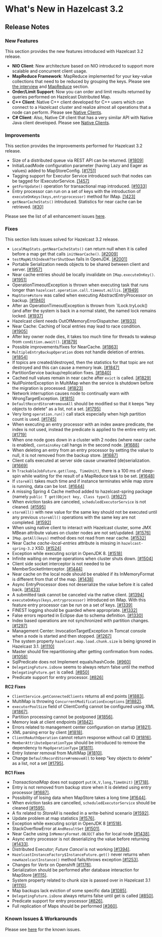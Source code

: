 # What's New in Hazelcast 3.2



## Release Notes

### New Features
This section provides the new features introduced with Hazelcast 3.2 release. 

-	**NIO Client**: New architecture based on NIO introduced to support more scalable and concurrent client usage.
-	**MapReduce Framework**: MapReduce implemented for your key-value collections that need to be reduced by grouping the keys. Please see [the interview](http://www.infoq.com/news/2014/02/hazelcast-mapreduce-api) and [MapReduce](#mapreduce) section.
-	**Order/Limit Support**: Now you can order and limit results returned by queries performed on Hazelcast Distributed Map.
-	**C++ Client**: Native C++ client developed for C++ users which can connect to a Hazelcast cluster and realize almost all operations that a node can perform. Please see [Native Clients](#native-clients).
-	**C# Client**: Also, Native C# client that has a very similar API with Native Java client developed. Please see [Native Clients](#native-clients).

### Improvements
This section provides the improvements performed for Hazelcast 3.2 release.

-	Size of a distributed queue via REST API can be returned. [[#1809]](https://github.com/hazelcast/hazelcast/pull/1809)	
-	InitialLoadMode configuration parameter (having Lazy and Eager as values) added to MapStoreConfig. [[#1751]](https://github.com/hazelcast/hazelcast/pull/1751)
-	Tagging support for Executor Service introduced such that nodes can be tagged for IExecutorService. [[1457]](https://github.com/hazelcast/hazelcast/issues/1457)
-	`getForUpdate()` operation for transactional map introduced. [[#1033]](https://github.com/hazelcast/hazelcast/issues/1033)
-	Entry processor can run on a set of keys with the introduction of `executeOnKeys(keys,entryprocessor)` method for IMap. [[1423]](https://github.com/hazelcast/hazelcast/pull/1423)
-	`getNearCacheStats()` introduced. Statistics for near cache can be retrieved. [[#30]](https://github.com/hazelcast/hazelcast/issues/30)

Please see the list of all enhancement issues [here](https://github.com/hazelcast/hazelcast/issues?labels=enhancement&milestone=29&page=3&state=closed).

### Fixes
This section lists issues solved for Hazelcast 3.2 release.

-	`LocalMapStats.getNearCacheStats()` can return null when it is called before a map get that calls `initNearCache()`. [[#2009]](https://github.com/hazelcast/hazelcast/issues/2009)
-	`testMapWithIndexAfterShutDown` fails in OpenJDK. [[#2001]](https://github.com/hazelcast/hazelcast/issues/2001)
-	Portable Serialization needs objects to be shared between client and server. [[#1957]](https://github.com/hazelcast/hazelcast/issues/1957)
-	Near cache entries should be locally invalidate on `IMap.executeOnKey()`. [[#1951]](https://github.com/hazelcast/hazelcast/issues/1951)
-	OperationTimeoutException is thrown when executing task that runs longer than `hazelcast.operation.call.timeout.millis`. [[#1949]](https://github.com/hazelcast/hazelcast/issues/1949)
-	`MapStore#store` was called when executing AbstractEntryProcessor on backup. [[#1940]](https://github.com/hazelcast/hazelcast/issues/1940)
-	After an OperationTimeoutException is thrown from `ILock.tryLock()	 (and after the system is back in a normal state), the named lock remains locked. [[#1937]](https://github.com/hazelcast/hazelcast/issues/1937)
-	Hazelcast client needs OutOfMemoryErrorDispatcher. [[#1933]](https://github.com/hazelcast/hazelcast/issues/1933)
-	Near Cache: Caching of local entries may lead to race condition. [[#1905]](https://github.com/hazelcast/hazelcast/issues/1905)
-	After key owner node dies, it takes too much time for threads to wakeup from `condition.await()`. [[#1879]](https://github.com/hazelcast/hazelcast/issues/1879)
-	Possible improvements/fixes for NearCache. [[#1863]](https://github.com/hazelcast/hazelcast/issues/1863)
-	`MultipleEntryBackupOperation` does not handle deletion of entries. [[#1854]](https://github.com/hazelcast/hazelcast/issues/1854)
-	If topics are created/destroyed, then the statistics for that topic are not destroyed and this can cause a memory leak. [[#1847]](https://github.com/hazelcast/hazelcast/issues/1847)
-	PartitionService backup/replication fixes. [[#1840]](https://github.com/hazelcast/hazelcast/issues/1840)
-	Cached null values remain in near cache after `evict` is called. [[#1829]](https://github.com/hazelcast/hazelcast/issues/1829)
-	NullPointerException in MultiMap when the service is shutdown before the migration is processed. [[#1823]](https://github.com/hazelcast/hazelcast/issues/1823)
-	Network interruption causes node to continually warn with WrongTargetException. [[#1815]](https://github.com/hazelcast/hazelcast/issues/1815)
-	`DefaultRecordStore#removeAll` should be modified so that it keeps "key objects to delete" as a list, not a set. [[#1795]](https://github.com/hazelcast/hazelcast/issues/1795)
-	Very long `operation.run()` call stack especially when high partition count is used. [[#1745]](https://github.com/hazelcast/hazelcast/issues/1745)
-	When executing an entry processor with an index aware predicate, the index is not used, instead the predicate is applied to the entire entry set. [[#1719]](https://github.com/hazelcast/hazelcast/issues/1719)
-	When one node goes down in a cluster with 2 nodes (where near cache is enabled), `containsKey` call hangs in the second node. [[#1688]](https://github.com/hazelcast/hazelcast/issues/1688)
-	When deleting an entry from an entry processor by setting the value to null, it is not removed from the backup store. [[#1687]](https://github.com/hazelcast/hazelcast/issues/1687)
-	Client calls executed at server side cause unwanted (de)serialization. [[#1669]](https://github.com/hazelcast/hazelcast/issues/1669)
-	In `TrackableJobFuture.get(long, TimeUnit)`, there is a 100 ms of sleep-spin while waiting for the result of a MapReduce task to be set. [[#1648]](https://github.com/hazelcast/hazelcast/issues/1648)
-	If `storeAll` takes much time and if instance terminates while map store is running, data can be lost. [[#1644]](https://github.com/hazelcast/hazelcast/issues/1644)
-	A missing Spring 4 Cache method added to hazelcast-spring package (namely `public T get(Object key, Class type)`). [[#1627]](https://github.com/hazelcast/hazelcast/issues/1627)
-	When eviction tasks are canceled, `scheduledExecutorService` is not cleaned. [[#1595]](https://github.com/hazelcast/hazelcast/issues/1595)
-	`storeAll()` with new value for the same key should not be executed until any previous `storeAll()` operations with the same key are not completed. [[#1592]](https://github.com/hazelcast/hazelcast/issues/1592)
-	When using native client to interact with Hazelcast cluster, some JMX MBean attribute values on cluster nodes are not set/updated. [[#1576]](https://github.com/hazelcast/hazelcast/issues/1576)
-	`IMap.getAll(keys)` method does not read from near cache. [[#1532]](https://github.com/hazelcast/hazelcast/issues/1532)
-	Near Cache *cache-local-entries* attribute is missing in `hazelcast-spring-3.2` XSD. [[#1524]](https://github.com/hazelcast/hazelcast/issues/1524)
-	Exception while executing script in OpenJDK 8. [[#1518]](https://github.com/hazelcast/hazelcast/issues/1518)
-	Infinite waiting on merge operations when cluster shuts down. [[#1504]](https://github.com/hazelcast/hazelcast/issues/1504)
-	Client side socket interceptor is not needed to be MemberSocketInterceptor. [[#1444]](https://github.com/hazelcast/hazelcast/issues/1444)
-	Near cache on the local node should be enabled if its InMemoryFormat is different from that of the map. [[#1438]](https://github.com/hazelcast/hazelcast/issues/1438)
-	Async EntryProcessor does not deserialize the value before it is called back. [[#1433]](https://github.com/hazelcast/hazelcast/issues/1433)
-	A submitted task cannot be canceled via the native client. [[#1394]](https://github.com/hazelcast/hazelcast/issues/1394)
-	`executeOnKeys(keys,entryprocessor)` introduced on IMap. With this feature entry processor can be run on a set of keys. [[#1339]](https://github.com/hazelcast/hazelcast/issues/1339)
-	FINEST logging should be guarded where appropriate. [[#1332]](https://github.com/hazelcast/hazelcast/issues/1332)
-	False errors reported in Eclipse due to schema definition. [[#1330]](https://github.com/hazelcast/hazelcast/issues/1330)
-	Index based operations are not synchronized with partition changes. [[#1297]](https://github.com/hazelcast/hazelcast/issues/1297)
-	Management Center: InvocationTargetException in Tomcat console when a node is started and then stopped. [[#1267]](https://github.com/hazelcast/hazelcast/issues/1267)
-	The system property `hazelcast.map.load.chunk.size` is being ignored in Hazelcast 3.1. [[#1110]](https://github.com/hazelcast/hazelcast/issues/1110)
-	Master should fire repartitioning after getting confirmation from nodes. [[#1058]](https://github.com/hazelcast/hazelcast/issues/1058)
-	SqlPredicate does not Implement equals/hashCode. [[#960]](https://github.com/hazelcast/hazelcast/issues/960)
-	`DelegatingFuture.isDone` seems to always return false until the method `DelegatingFuture.get` is called. [[#850]](https://github.com/hazelcast/hazelcast/issues/850)
-	Predicate support for entry processor. [[#826]](https://github.com/hazelcast/hazelcast/issues/826)



**RC2 Fixes**

-	`ClientService.getConnectedClients` returns all end points [[#1883]](https://github.com/hazelcast/hazelcast/issues/1883).
-	MultiMap is throwing `ConcurrentModificationExceptions` [[#1882]](https://github.com/hazelcast/hazelcast/issues/1882).
-	`executorPoolSize` field of ClientConfig cannot be configured using XML [[#1867]](https://github.com/hazelcast/hazelcast/issues/1867).
-	Partition processing cannot be postponed [[#1856]](https://github.com/hazelcast/hazelcast/pull/1856).
-	Memory leak at client endpoints [[#1842]](https://github.com/hazelcast/hazelcast/pull/1842).
-	Errors related to management center configuration on startup [[#1821]](https://github.com/hazelcast/hazelcast/pull/1821).
-	XML parsing error by client [[#1818]](https://github.com/hazelcast/hazelcast/pull/1818).
-	`ClientReAuthOperation` cannot return response without call ID [[#1816]](https://github.com/hazelcast/hazelcast/issues/1816).
-	`MemberAttributeOperationType` should be introduced to remove the dependency to `MapOperationType` [[#1811]](https://github.com/hazelcast/hazelcast/pull/1811).
-	Entry listener removal from MultiMap [[#1810]](https://github.com/hazelcast/hazelcast/pull/1810).
-	Change `DefaultRecordStore#removeAll` to keep "key objects to delete" as a list, not a set [[#1795]](https://github.com/hazelcast/hazelcast/issues/1795).

**RC1 Fixes**

-	*TransactionalMap* does not support `put(K,V,long,TimeUnit)` [[#1718]](https://github.com/hazelcast/hazelcast/issues/1718).
-	Entry is not removed from backup store when it is deleted using entry processor [[#1687]](https://github.com/hazelcast/hazelcast/issues/1687).
-	Possibility of losing data when MapStore takes a long time [[#1644]](https://github.com/hazelcast/hazelcast/issues/1644).
-	When eviction tasks are cancelled, `scheduledExecutorService` should be cleaned	[[#1595]](https://github.com/hazelcast/hazelcast/issues/1595).
-	A fix related to *StoreAll* is needed in a write-behind scenario [[#1592]](https://github.com/hazelcast/hazelcast/issues/1592).
-	Update problem at map statistics [[#1576]](https://github.com/hazelcast/hazelcast/issues/1576).
-	Exception while executing script in OpenJDK 8 [[#1518]](https://github.com/hazelcast/hazelcast/issues/1518).
-	StackOverflowError at `AndResultSet` [[#1501]](https://github.com/hazelcast/hazelcast/issues/1501).
-	Near Cache using `InMemoryFormat.OBJECT` also for local node [[#1438]](https://github.com/hazelcast/hazelcast/issues/1438).
-	Async entry processor is not deserializing the value before returning [[#1433]](https://github.com/hazelcast/hazelcast/issues/1433).
-	Distributed Executor; *Future Cancel* is not working [[#1394]](https://github.com/hazelcast/hazelcast/issues/1394).
-	`HazelcastInstanceFactory$InstanceFuture.get()` never returns when `newHazelcastInstance()` method fails/throws exception [[#1253]](https://github.com/hazelcast/hazelcast/issues/1253).
-	Changes for *Vertx* on Openshift [[#1176]](https://github.com/hazelcast/hazelcast/pull/1176).
-	Serialization should be performed after database interaction for MapStore [[#1115]](https://github.com/hazelcast/hazelcast/issues/1115).
-	System property related to chunk size is passed over in Hazelcast 3.1 [[#1110]](https://github.com/hazelcast/hazelcast/issues/1110).
-	Map backups lack eviction of some specific data [[#1085]](https://github.com/hazelcast/hazelcast/issues/1085).
-	`DelegatingFuture.isDone` always returns false until get is called [[#850]](https://github.com/hazelcast/hazelcast/issues/850).
-	Predicate support for entry processor [[#826]](https://github.com/hazelcast/hazelcast/issues/826).
-	Full replication of Maps should be performed [[#360]](https://github.com/hazelcast/hazelcast/issues/360).


### Known Issues & Workarounds

Please see [here](https://github.com/hazelcast/hazelcast/issues?labels=defect&milestone=29&state=open) for the known issues.









